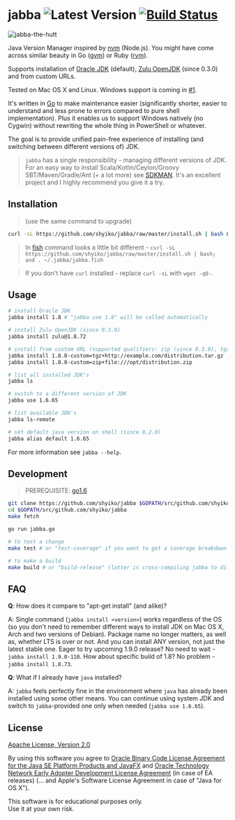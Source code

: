 # jabba ![Latest Version](https://img.shields.io/badge/latest-0.3.2-blue.svg) [![Build Status](https://travis-ci.org/shyiko/jabba.svg?branch=master)](https://travis-ci.org/shyiko/jabba)

![jabba-the-hutt](https://cloud.githubusercontent.com/assets/370176/13943697/e6098ed0-efbb-11e5-9630-3ff0d0d0403d.jpg)

Java Version Manager inspired by [nvm](https://github.com/creationix/nvm) (Node.js). You might have come across similar beauty
in Go ([gvm](https://github.com/moovweb/gvm)) or Ruby ([rvm](https://rvm.io)).

Supports installation of [Oracle JDK](http://www.oracle.com/technetwork/java/javase/archive-139210.html) (default), 
[Zulu OpenJDK](http://zulu.org/) (since 0.3.0) and from custom URLs.

Tested on Mac OS X and Linux. Windows support is coming in [#1](https://github.com/shyiko/jabba/issues/1).

It's written in [Go](https://golang.org/) to make maintenance easier (significantly shorter, easier to understand and less prone to errors 
compared to pure shell implementation). Plus it enables us to support Windows natively (no Cygwin) without rewriting 
the whole thing in PowerShell or whatever. 

The goal is to provide unified pain-free experience of installing (and switching between different versions of) JDK.

> `jabba` has a single responsibility - managing different versions of JDK. For an easy way to install Scala/Kotlin/Ceylon/Groovy SBT/Maven/Gradle/Ant (+ a lot more) see [SDKMAN](http://sdkman.io/). It's an excellent project and I highly recommend you give it a try.

## Installation

> (use the same command to upgrade)

```sh
curl -sL https://github.com/shyiko/jabba/raw/master/install.sh | bash && . ~/.jabba/jabba.sh
```

> In [fish](https://fishshell.com/) command looks a little bit different - 
`curl -sL https://github.com/shyiko/jabba/raw/master/install.sh | bash; and . ~/.jabba/jabba.fish` 

> If you don't have `curl` installed - replace `curl -sL` with `wget -qO-`.

## Usage

```sh
# install Oracle JDK
jabba install 1.8 # "jabba use 1.8" will be called automatically  

# install Zulu OpenJDK (since 0.3.0)
jabba install zulu@1.8.72

# install from custom URL (supported qualifiers: zip (since 0.3.0), tgz, dmg, bin)
jabba install 1.8.0-custom=tgz+http://example.com/distribution.tar.gz
jabba install 1.8.0-custom=zip+file:///opt/distribution.zip

# list all installed JDK's
jabba ls

# switch to a different version of JDK
jabba use 1.6.65

# list available JDK's
jabba ls-remote

# set default java version on shell (since 0.2.0)
jabba alias default 1.6.65
```

For more information see `jabba --help`.  

## Development

> PREREQUISITE: [go1.6](https://github.com/moovweb/gvm)

```sh
git clone https://github.com/shyiko/jabba $GOPATH/src/github.com/shyiko/jabba 
cd $GOPATH/src/github.com/shyiko/jabba 
make fetch

go run jabba.go

# to test a change
make test # or "test-coverage" if you want to get a coverage breakdown

# to make a build
make build # or "build-release" (latter is cross-compiling jabba to different OSs/ARCHs)   
```

## FAQ

**Q**: How does it compare to "apt-get install" (and alike)?

A: Single command (`jabba install <version>`) works regardless of the OS (so you don't need to remember different ways to 
   install JDK on Mac OS X, Arch and two versions of Debian). Package name no longer matters, as well as, whether LTS is over
   or not.
   And you can install ANY version, not just the latest stable one. Eager to try upcoming 1.9.0 release? No need to wait -
   `jabba install 1.9.0-110`. How about specific build of 1.8? No problem - `jabba install 1.8.73`.

**Q**: What if I already have `java` installed?

A: `jabba` feels perfectly fine in the environment where `java` has already been installed using some other means. You 
 can continue using system JDK and switch to `jabba`-provided one only when needed (`jabba use 1.6.65`).

## License

[Apache License, Version 2.0](http://www.apache.org/licenses/LICENSE-2.0)

By using this software you agree to [Oracle Binary Code License Agreement for the Java SE Platform Products and JavaFX](http://www.oracle.com/technetwork/java/javase/terms/license/index.html)
and [Oracle Technology Network Early Adopter Development License Agreement](http://www.oracle.com/technetwork/licenses/ea-license-152003.html) (in case of EA releases) 
(... and Apple's Software License Agreement in case of "Java for OS X"). 

This software is for educational purposes only.  
Use it at your own risk. 
